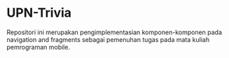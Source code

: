 # UPN-Trivia
Repositori ini merupakan pengimplementasian komponen-komponen pada navigation and fragments sebagai pemenuhan tugas pada mata kuliah pemrograman mobile.
